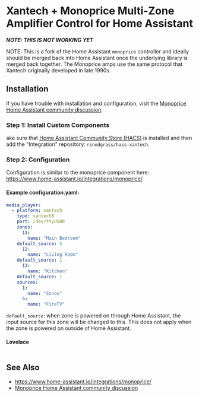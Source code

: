 # Xantech + Monoprice Multi-Zone Amplifier Control for Home Assistant

***NOTE: THIS IS NOT WORKING YET***

NOTE: This is a fork of the Home Assistant `monoprice` controller and ideally should
be merged back into Home Assistant once the underlying library is merged back
together. The Monoprice amps use the same protocol that Xantech originally developed
in late 1990s.

## Installation

If you have trouble with installation and configuration, visit the [Monoprice Home Assistant community discussion](https://community.home-assistant.io/t/monoprice-whole-home-audio-controller-10761-success/19734/62).

### Step 1: Install Custom Components

ake sure that [Home Assistant Community Store (HACS)](https://github.com/custom-components/hacs) is installed and then add the "Integration" repository: `rsnodgrass/hass-xantech`.


### Step 2: Configuration

Configuration is similar to the monoprice component here: https://www.home-assistant.io/integrations/monoprice/

#### Example configuration.yaml:

```yaml
media_player:
  - platform: xantech
    type: xantech8
    port: /dev/ttyUSB0
    zones:
      11:
        name: "Main Bedroom"
	default_source: 5
      12:
        name: "Living Room"
	default_source: 1
      13:
        name: "Kitchen"
	default_source: 1
    sources:
      1:
        name: "Sonos"
      5:
        name: "FireTV"
```

`default_source`: when zone is powered on through Home Assistant, the input source for this zone will be changed to this. This does not apply when the zone is powered on outside of Home Assistant.

#### Lovelace

```yaml
```

## See Also

* https://www.home-assistant.io/integrations/monoprice/
* [Monoprice Home Assistant community discussion](https://community.home-assistant.io/t/monoprice-whole-home-audio-controller-10761-success/19734/62)
